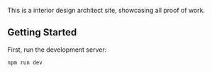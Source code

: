 This is a interior design architect site, showcasing all proof of work.

## Getting Started

First, run the development server:

```bash
npm run dev
```
